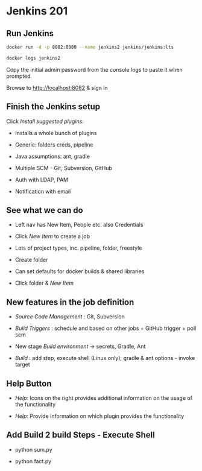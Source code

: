 # Jenkins 201

## Run Jenkins

```bash
docker run -d -p 8082:8080 --name jenkins2 jenkins/jenkins:lts
```

```bash
docker logs jenkins2
```

Copy the initial admin password from the console logs to paste it when prompted

Browse to <http://localhost:8082> & sign in

## Finish the Jenkins setup

Click _Install suggested plugins_:

- Installs a whole bunch of plugins

- Generic: folders creds, pipeline

- Java assumptions: ant, gradle

- Multiple SCM - Git, Subversion, GitHub

- Auth with LDAP, PAM

- Notification with email

## See what we can do

- Left nav has New Item, People etc. also Credentials

- Click _New Item_ to create a job

- Lots of project types, inc. pipeline, folder, freestyle

- Create folder

- Can set defaults for docker builds & shared libraries

- Click folder & _New Item_

## New features in the job definition

- _Source Code Management_ : Git, Subversion

- _Build Triggers_ : schedule and based on other jobs + GitHub trigger + poll scm

- New stage _Build environment_ -> secrets, Gradle, Ant

- _Build_ : add step, execute shell (Linux only); gradle & ant options - invoke target

## Help Button

- _Help_: Icons on the right provides additional information on the usage of the functionality

- _Help_: Provide information on which plugin provides the functionality


## Add Build 2 build Steps - Execute Shell

- python sum.py

- python fact.py

